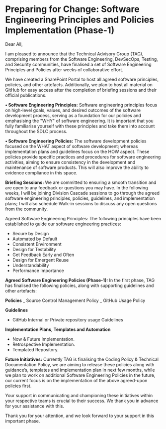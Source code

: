 # <h1> Preparing for Change: Software Engineering Principles and Policies Implementation (Phase-1)
Dear All, 

I am pleased to announce that the Technical Advisory Group (TAG), comprising members from the Software Engineering, DevSecOps, Testing, and Security communities, have finalised a set of Software Engineering Principles and Policies after weeks of collaborative effort. 

We have created a SharePoint Portal to host all agreed software principles, policies, and other artefacts. Additionally, we plan to host all material on GitHub for easy access after the completion of briefing sessions and their official publications.

__•	Software Engineering Principles:__ Software engineering principles focus on high-level goals, values, and desired outcomes of the software development process, serving as a foundation for our policies and emphasising the "WHY" of software engineering. It is important that you fully familiarise yourself with these principles and take them into account throughout the SDLC process.

__•	Software Engineering Policies:__ The software development policies focused on the WHAT aspect of software development; whereas implementation plans and guidelines focus on the HOW aspect. These policies provide specific practices and procedures for software engineering activities, aiming to ensure consistency in the development and maintenance of software products.  This will also improve the ability to evidence compliance in this space. 

__Briefing Sessions:__ We are committed to ensuring a smooth transition and are open to any feedback or questions you may have. In the following weeks, I will be joining Division Cascade sessions to go through the agreed software engineering principles, policies, guidelines, and implementation plans; I will also schedule Walk-in sessions to discuss any open questions from the community.

Agreed Software Engineering Principles: The following principles have been established to guide our software engineering practices:
- Secure by Design
- Automated by Default
- Consistent Environment
- Design for Testability
- Get Feedback Early and Often
- Design for Emergent Reuse
- Understandability
- Performance Importance

__Agreed Software Engineering Policies (Phase-1):__ In the first phase, TAG has finalised the following policies, along with supporting guidelines and other artefacts:

__Policies__
_	Source Control Management Policy
_	GitHub Usage Policy

__Guidelines__
- GitHub Internal or Private repository usage Guidelines

__Implementation Plans, Templates and Automation__
-	Now & Future Implementation.
-	Retrospective Implementation.
-	Templated Repository.

__Future Initiatives:__ Currently TAG is finalising the Coding Policy & Technical Documentation Policy, we are aiming to release these policies along with guidance’s, templates and implementation plan in next few months, while we plan to work on additional Software Engineering Policies in the future, our current focus is on the implementation of the above agreed-upon policies first.

Your support in communicating and championing these initiatives within your respective teams is crucial to their success. We thank you in advance for your assistance with this. 

Thank you for your attention, and we look forward to your support in this important phase.

